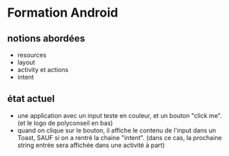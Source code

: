# Formation Android

## notions abordées
- resources
- layout
- activity et actions
- intent

## état actuel
- une application avec un input teste en couleur, et un bouton "click me". (et le logo de polyconseil en bas)
- quand on clique sur le bouton, il affiche le contenu de l'input dans un Toast, SAUF si on a rentré la chaine "intent".
(dans ce cas, la prochaine string entrée sera affichée dans une activité à part)
